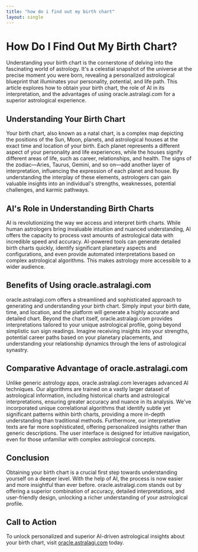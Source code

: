 ```yaml
---
title: "how do i find out my birth chart"
layout: single
---
```


# How Do I Find Out My Birth Chart?

Understanding your birth chart is the cornerstone of delving into the fascinating world of astrology.  It's a celestial snapshot of the universe at the precise moment you were born, revealing a personalized astrological blueprint that illuminates your personality, potential, and life path. This article explores how to obtain your birth chart, the role of AI in its interpretation, and the advantages of using oracle.astralagi.com for a superior astrological experience.

## Understanding Your Birth Chart

Your birth chart, also known as a natal chart, is a complex map depicting the positions of the Sun, Moon, planets, and astrological houses at the exact time and location of your birth.  Each planet represents a different aspect of your personality and life experiences, while the houses signify different areas of life, such as career, relationships, and health.  The signs of the zodiac—Aries, Taurus, Gemini, and so on—add another layer of interpretation, influencing the expression of each planet and house.  By understanding the interplay of these elements, astrologers can gain valuable insights into an individual's strengths, weaknesses, potential challenges, and karmic pathways.


## AI's Role in Understanding Birth Charts

AI is revolutionizing the way we access and interpret birth charts.  While human astrologers bring invaluable intuition and nuanced understanding, AI offers the capacity to process vast amounts of astrological data with incredible speed and accuracy.  AI-powered tools can generate detailed birth charts quickly, identify significant planetary aspects and configurations, and even provide automated interpretations based on complex astrological algorithms. This makes astrology more accessible to a wider audience.

## Benefits of Using oracle.astralagi.com

oracle.astralagi.com offers a streamlined and sophisticated approach to generating and understanding your birth chart.  Simply input your birth date, time, and location, and the platform will generate a highly accurate and detailed chart.  Beyond the chart itself, oracle.astralagi.com provides interpretations tailored to your unique astrological profile, going beyond simplistic sun sign readings.  Imagine receiving insights into your strengths, potential career paths based on your planetary placements, and understanding your relationship dynamics through the lens of astrological synastry.


## Comparative Advantage of oracle.astralagi.com

Unlike generic astrology apps, oracle.astralagi.com leverages advanced AI techniques.  Our algorithms are trained on a vastly larger dataset of astrological information, including historical charts and astrological interpretations, ensuring greater accuracy and nuance in its analysis.  We've incorporated unique correlational algorithms that identify subtle yet significant patterns within birth charts, providing a more in-depth understanding than traditional methods.  Furthermore, our interpretative texts are far more sophisticated, offering personalized insights rather than generic descriptions.  The user interface is designed for intuitive navigation, even for those unfamiliar with complex astrological concepts.


## Conclusion

Obtaining your birth chart is a crucial first step towards understanding yourself on a deeper level.  With the help of AI, the process is now easier and more insightful than ever before.  oracle.astralagi.com stands out by offering a superior combination of accuracy, detailed interpretations, and user-friendly design, unlocking a richer understanding of your astrological profile.


## Call to Action

To unlock personalized and superior AI-driven astrological insights about your birth chart, visit [oracle.astralagi.com](https://oracle.astralagi.com) today.